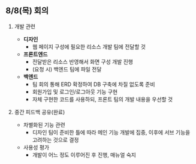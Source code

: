 ## 8/8(목) 회의

1. 개발 관련
    - **디자인**
        - 웹 페이지 구성에 필요한  리소스 개발 팀에 전달할 것
    - **프론트엔드**
        - 전달받은 리소스 반영해서 화면 구성 개발 진행
        - (요청 시) 백엔드 팀에 파일 전달
    - **백엔드**
        - 팀 회의 통해  ERD 확정하여 DB 구축에 차질 없도록 준비
        - 회원가입 및 로그인/로그아웃 기능 구현
        - 자체 구현한 코드를 사용하되, 프론트 팀의 개발 내용을 우선할 것

1. 중간 피드백 공유(완료)
    - 차별화된 기능 관련
        - 디자인 팀이 준비한 틀에 따라 메인 기능 개발에 집중, 이후에 서브 기능을 고려하는 것으로 결정
    - 사용성 평가
        - 개발이 어느 정도 이루어진 후 진행, 매뉴얼 숙지
